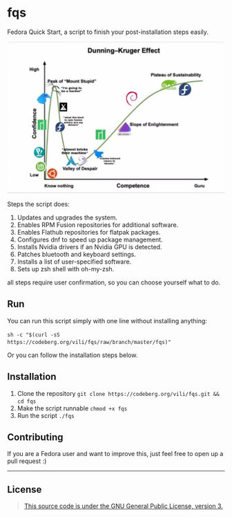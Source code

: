 # fqs
Fedora Quick Start, a script to finish your post-installation steps easily.

<img src="real+fax.jpeg" width=550px height=350px>

Steps the script does:
1. Updates and upgrades the system.
2. Enables RPM Fusion repositories for additional software.
3. Enables Flathub repositories for flatpak packages.
4. Configures dnf to speed up package management.
5. Installs Nvidia drivers if an Nvidia GPU is detected.
6. Patches bluetooth and keyboard settings.
7. Installs a list of user-specified software.
8. Sets up zsh shell with oh-my-zsh.

all steps require user confirmation, so you can choose yourself what to do.


## Run
You can run this script simply with one line without installing anything:

`sh -c "$(curl -sS https://codeberg.org/vili/fqs/raw/branch/master/fqs)"`

Or you can follow the installation steps below.

## Installation
1. Clone the repository `git clone https://codeberg.org/vili/fqs.git && cd fqs`
2. Make the script runnable `chmod +x fqs`
3. Run the script `./fqs`

## Contributing
If you are a Fedora user and want to improve this, just feel free to open up a pull request :)

-----------------------------
## License
> [This source code is under the GNU General Public License, version 3.](https://www.gnu.org/licenses/gpl-3.0.txt)
